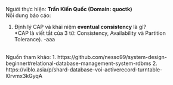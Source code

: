 Người thực hiện: **Trần Kiến Quốc (Domain: quoctk)** <br/>
Nội dung báo cáo: <br/>
1. Định lý CAP và khái niệm **eventual consistency** là gì?<br/>
    *CAP là viết tắt của 3 từ: Consistency, Availability và Partition Tolerance).
        -aaa






<br/>
Nguồn tham khảo:
1. https://github.com/nesso99/system-design-beginner#relational-database-management-system-rdbms
2. https://viblo.asia/p/shard-database-voi-activerecord-turntable-l0rvmx3kGyqA